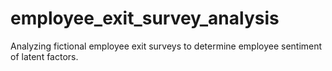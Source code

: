 # employee_exit_survey_analysis
Analyzing fictional employee exit surveys to determine employee sentiment of latent factors. 
